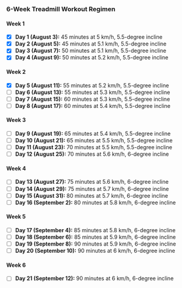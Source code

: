 ### 6-Week Treadmill Workout Regimen

#### Week 1
- [x] **Day 1 (August 3):** 45 minutes at 5 km/h, 5.5-degree incline
- [x] **Day 2 (August 5):** 45 minutes at 5.1 km/h, 5.5-degree incline
- [x] **Day 3 (August 7):** 50 minutes at 5.1 km/h, 5.5-degree incline
- [x] **Day 4 (August 9):** 50 minutes at 5.2 km/h, 5.5-degree incline

#### Week 2
- [x] **Day 5 (August 11):** 55 minutes at 5.2 km/h, 5.5-degree incline
- [ ] **Day 6 (August 13):** 55 minutes at 5.3 km/h, 5.5-degree incline
- [ ] **Day 7 (August 15):** 60 minutes at 5.3 km/h, 5.5-degree incline
- [ ] **Day 8 (August 17):** 60 minutes at 5.4 km/h, 5.5-degree incline

#### Week 3
- [ ] **Day 9 (August 19):** 65 minutes at 5.4 km/h, 5.5-degree incline
- [ ] **Day 10 (August 21):** 65 minutes at 5.5 km/h, 5.5-degree incline
- [ ] **Day 11 (August 23):** 70 minutes at 5.5 km/h, 5.5-degree incline
- [ ] **Day 12 (August 25):** 70 minutes at 5.6 km/h, 6-degree incline

#### Week 4
- [ ] **Day 13 (August 27):** 75 minutes at 5.6 km/h, 6-degree incline
- [ ] **Day 14 (August 29):** 75 minutes at 5.7 km/h, 6-degree incline
- [ ] **Day 15 (August 31):** 80 minutes at 5.7 km/h, 6-degree incline
- [ ] **Day 16 (September 2):** 80 minutes at 5.8 km/h, 6-degree incline

#### Week 5
- [ ] **Day 17 (September 4):** 85 minutes at 5.8 km/h, 6-degree incline
- [ ] **Day 18 (September 6):** 85 minutes at 5.9 km/h, 6-degree incline
- [ ] **Day 19 (September 8):** 90 minutes at 5.9 km/h, 6-degree incline
- [ ] **Day 20 (September 10):** 90 minutes at 6 km/h, 6-degree incline

#### Week 6
- [ ] **Day 21 (September 12):** 90 minutes at 6 km/h, 6-degree incline
